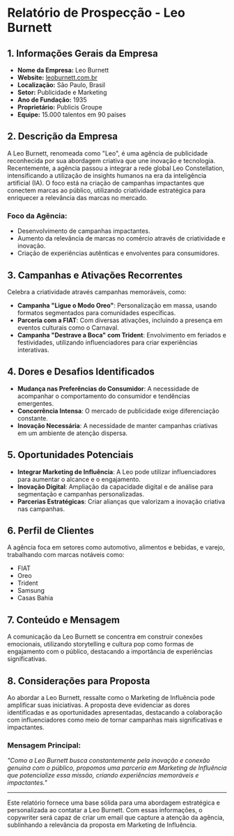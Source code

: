 # Relatório de Prospecção - Leo Burnett

## 1. Informações Gerais da Empresa
- **Nome da Empresa:** Leo Burnett  
- **Website:** [leoburnett.com.br](http://www.leoburnett.com.br)  
- **Localização:** São Paulo, Brasil  
- **Setor:** Publicidade e Marketing  
- **Ano de Fundação:** 1935  
- **Proprietário:** Publicis Groupe  
- **Equipe:** 15.000 talentos em 90 países  

## 2. Descrição da Empresa
A Leo Burnett, renomeada como "Leo", é uma agência de publicidade reconhecida por sua abordagem criativa que une inovação e tecnologia. Recentemente, a agência passou a integrar a rede global Leo Constellation, intensificando a utilização de insights humanos na era da inteligência artificial (IA). O foco está na criação de campanhas impactantes que conectem marcas ao público, utilizando criatividade estratégica para enriquecer a relevância das marcas no mercado.

### **Foco da Agência:**
- Desenvolvimento de campanhas impactantes.
- Aumento da relevância de marcas no comércio através de criatividade e inovação.
- Criação de experiências autênticas e envolventes para consumidores.

## 3. Campanhas e Ativações Recorrentes
Celebra a criatividade através campanhas memoráveis, como:
- **Campanha "Ligue o Modo Oreo"**: Personalização em massa, usando formatos segmentados para comunidades específicas.
- **Parceria com a FIAT**: Com diversas ativações, incluindo a presença em eventos culturais como o Carnaval.
- **Campanha "Destrave a Boca" com Trident**: Envolvimento em feriados e festividades, utilizando influenciadores para criar experiências interativas.

## 4. Dores e Desafios Identificados
- **Mudança nas Preferências do Consumidor**: A necessidade de acompanhar o comportamento do consumidor e tendências emergentes.
- **Concorrência Intensa**: O mercado de publicidade exige diferenciação constante.
- **Inovação Necessária**: A necessidade de manter campanhas criativas em um ambiente de atenção dispersa.

## 5. Oportunidades Potenciais
- **Integrar Marketing de Influência**: A Leo pode utilizar influenciadores para aumentar o alcance e o engajamento.
- **Inovação Digital**: Ampliação da capacidade digital e de análise para segmentação e campanhas personalizadas.
- **Parcerias Estratégicas**: Criar alianças que valorizam a inovação criativa nas campanhas.

## 6. Perfil de Clientes
A agência foca em setores como automotivo, alimentos e bebidas, e varejo, trabalhando com marcas notáveis como:
- FIAT
- Oreo
- Trident
- Samsung
- Casas Bahia

## 7. Conteúdo e Mensagem
A comunicação da Leo Burnett se concentra em construir conexões emocionais, utilizando storytelling e cultura pop como formas de engajamento com o público, destacando a importância de experiências significativas.

## 8. Considerações para Proposta
Ao abordar a Leo Burnett, ressalte como o Marketing de Influência pode amplificar suas iniciativas. A proposta deve evidenciar as dores identificadas e as oportunidades apresentadas, destacando a colaboração com influenciadores como meio de tornar campanhas mais significativas e impactantes.

### Mensagem Principal:
*"Como a Leo Burnett busca constantemente pela inovação e conexão genuína com o público, propomos uma parceria em Marketing de Influência que potencialize essa missão, criando experiências memoráveis e impactantes."*

---

Este relatório fornece uma base sólida para uma abordagem estratégica e personalizada ao contatar a Leo Burnett. Com essas informações, o copywriter será capaz de criar um email que capture a atenção da agência, sublinhando a relevância da proposta em Marketing de Influência.